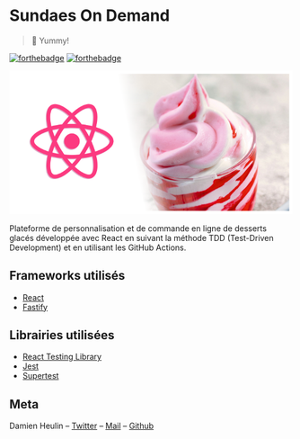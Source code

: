 # Sundaes On Demand
> :ice_cream: Yummy!

[![forthebadge](https://forthebadge.com/images/badges/built-with-love.svg)](https://forthebadge.com) [![forthebadge](https://forthebadge.com/images/badges/made-with-javascript.svg)](https://forthebadge.com)

![Sundaes On Demand logo](./docs/sundaes_logo.png)

Plateforme de personnalisation et de commande en ligne de desserts glacés développée avec React en suivant la méthode TDD (Test-Driven Development) et en utilisant les GitHub Actions.

## Frameworks utilisés

- [React](https://fr.reactjs.org/)
- [Fastify](https://www.fastify.io/)

## Librairies utilisées

- [React Testing Library](https://testing-library.com/)
- [Jest](https://jestjs.io/)
- [Supertest](https://github.com/visionmedia/supertest)

## Meta
Damien Heulin – [Twitter](https://twitter.com/damien_hl) – [Mail](mailto:damienheulin87@gmail.com) – [Github](https://github.com/damien-hl)